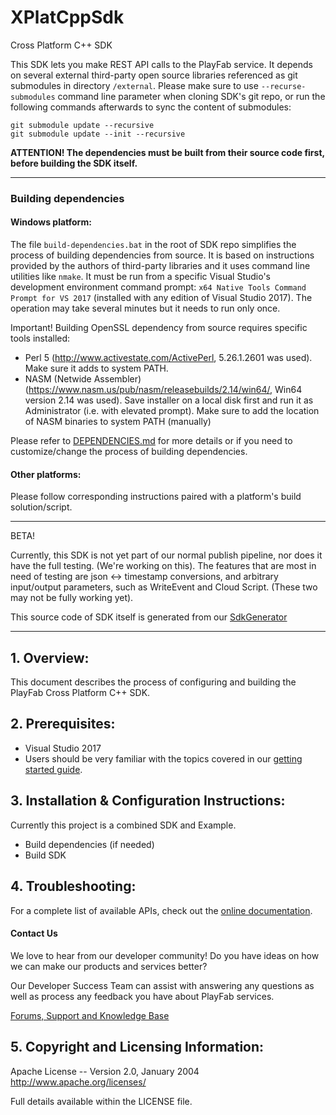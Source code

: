 # XPlatCppSdk
Cross Platform C++ SDK

This SDK lets you make REST API calls to the PlayFab service. It depends on several external third-party open source libraries referenced as git submodules in directory `/external`. Please make sure to use `--recurse-submodules` command line parameter when cloning SDK's git repo, or run the following commands afterwards to sync the content of submodules:

```
git submodule update --recursive
git submodule update --init --recursive
```

**ATTENTION! The dependencies must be built from their source code first, before building the SDK itself.**

---
### Building dependencies
#### Windows platform:
The file `build-dependencies.bat` in the root of SDK repo simplifies the process of building dependencies from source. It is based on instructions provided by the authors of third-party libraries and it uses command line utilities like `nmake`. It must be run from a specific Visual Studio's development environment command prompt: `x64 Native Tools Command Prompt for VS 2017` (installed with any edition of Visual Studio 2017). The operation may take several minutes but it needs to run only once.

Important! Building OpenSSL dependency from source requires specific tools installed:
* Perl 5 (http://www.activestate.com/ActivePerl, 5.26.1.2601 was used). Make sure it adds to system PATH.
* NASM (Netwide Assembler) (https://www.nasm.us/pub/nasm/releasebuilds/2.14/win64/, Win64 version 2.14 was used). Save installer on a local disk first and run it as Administrator (i.e. with elevated prompt). Make sure to add the location of NASM binaries to system PATH (manually)

Please refer to [DEPENDENCIES.md](DEPENDENCIES.MD) for more details or if you need to customize/change the process of building dependencies.

#### Other platforms:
Please follow corresponding instructions paired with a platform's build solution/script.

---
BETA!

Currently, this SDK is not yet part of our normal publish pipeline, nor does it have the full testing. (We're working on this). The features that are most in need of testing are json <-> timestamp conversions, and arbitrary input/output parameters, such as WriteEvent and Cloud Script. (These two may not be fully working yet).

This source code of SDK itself is generated from our [SdkGenerator](https://github.com/PlayFab/SdkGenerator)

---
## 1. Overview:

This document describes the process of configuring and building the PlayFab Cross Platform C++ SDK.

## 2. Prerequisites:

* Visual Studio 2017
* Users should be very familiar with the topics covered in our [getting started guide](https://api.playfab.com/docs/general-getting-started).

## 3. Installation & Configuration Instructions:

Currently this project is a combined SDK and Example.

* Build dependencies (if needed)
* Build SDK

## 4. Troubleshooting:

For a complete list of available APIs, check out the [online documentation](http://api.playfab.com/Documentation/).

#### Contact Us
We love to hear from our developer community!
Do you have ideas on how we can make our products and services better?

Our Developer Success Team can assist with answering any questions as well as process any feedback you have about PlayFab services.

[Forums, Support and Knowledge Base](https://community.playfab.com/index.html)

## 5. Copyright and Licensing Information:

Apache License --
  Version 2.0, January 2004
  http://www.apache.org/licenses/

  Full details available within the LICENSE file.
